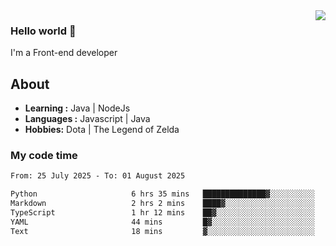 <img align='right' src="https://github-readme-stats.vercel.app/api?username=jumodada&show_icons=true&theme=vue">

### Hello world 👋

I'm a Front-end developer 
    
## About
-  **Learning :** Java | NodeJs
-  **Languages :** Javascript | Java
-  **Hobbies:** Dota | The Legend of Zelda

### My code time

<!--START_SECTION:waka-->

```txt
From: 25 July 2025 - To: 01 August 2025

Python                     6 hrs 35 mins   ██████████████▓░░░░░░░░░░   58.20 %
Markdown                   2 hrs 2 mins    ████▓░░░░░░░░░░░░░░░░░░░░   18.09 %
TypeScript                 1 hr 12 mins    ██▓░░░░░░░░░░░░░░░░░░░░░░   10.71 %
YAML                       44 mins         █▓░░░░░░░░░░░░░░░░░░░░░░░   06.56 %
Text                       18 mins         ▓░░░░░░░░░░░░░░░░░░░░░░░░   02.75 %
```

<!--END_SECTION:waka-->
